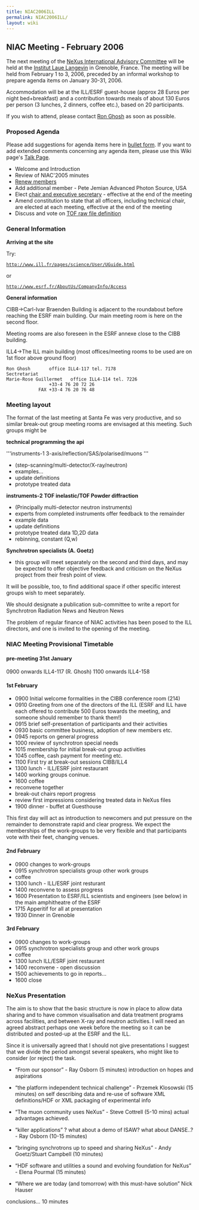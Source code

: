 ```yaml
---
title: NIAC2006ILL
permalink: NIAC2006ILL/
layout: wiki
---
```


NIAC Meeting - February 2006
----------------------------

The next meeting of the [ NeXus International Advisory
Committee](NIAC "wikilink") will be held at the [Institut Laue
Langevin](http://www.ill.fr) in Grenoble, France. The meeting will be
held from February 1 to 3, 2006, preceded by an informal workshop to
prepare agenda items on January 30-31, 2006.

Accommodation will be at the ILL/ESRF guest-house (approx 28 Euros per
night bed+breakfast) and a contribution towards meals of about 130 Euros
per person (3 lunches, 2 dinners, coffee etc.), based on 20
participants.

If you wish to attend, please contact [Ron Ghosh](mailto:ghosh@ill.fr)
as soon as possible.

### Proposed Agenda

Please add suggestions for agenda items here in [ bullet
form](Help:Editing#Lists "wikilink"). If you want to add extended
comments concerning any agenda item, please use this Wiki page's [ Talk
Page](Talk:NIAC_Meetings "wikilink").

-   Welcome and Introduction
-   Review of NIAC'2005 minutes
-   [Renew members](Membership_Dates "wikilink")
-   Add additional member - Pete Jemian Advanced Photon Source, USA
-   Elect [chair and executive
    secretary](Nominees_for_officers "wikilink") - effective at the end
    of the meeting
-   Amend constitution to state that all officers, including technical
    chair, are elected at each meeting, effective at the end of the
    meeting
-   Discuss and vote on [TOF raw file definition](TOFRaw "wikilink")

### General Information

**Arriving at the site**

Try:

[`http://www.ill.fr/pages/science/User/UGuide.html`](http://www.ill.fr/pages/science/User/UGuide.html)

or

[`http://www.esrf.fr/AboutUs/CompanyInfo/Access`](http://www.esrf.fr/AboutUs/CompanyInfo/Access)

**General information**

CIBB-&gt;Carl-Ivar Braenden Building is adjacent to the roundabout
before reaching the ESRF main building. Our main meeting room is here on
the second floor.

Meeting rooms are also foreseen in the ESRF annexe close to the CIBB
building.

ILL4-&gt;The ILL main building (most offices/meeting rooms to be used
are on 1st floor above ground floor)

    Ron Ghosh       office ILL4-117 tel. 7178
    Sectretariat
    Marie-Rose Guillermet   office ILL4-114 tel. 7226
                    +33-4 76 20 72 26
                FAX +33-4 76 20 76 48

### Meeting layout

The format of the last meeting at Santa Fe was very productive, and so
similar break-out group meeting rooms are envisaged at this meeting.
Such groups might be

**technical programming the api**

'''instruments-1 3-axis/reflection/SAS/polarised/muons '''

-   (step-scanning/multi-detector/X-ray/neutron)
-   examples...
-   update definitions
-   prototype treated data

**instruments-2 TOF inelastic/TOF Powder diffraction**

-   (Principally multi-detector neutron instruments)
-   experts from completed instruments offer feedback to the remainder
-   example data
-   update definitions
-   prototype treated data 1D,2D data
-   rebinning, constant (Q,w)

**Synchrotron specialists (A. Goetz)**

-   this group will meet separately on the second and third days, and
    may be expected to offer objective feedback and criticism on the
    NeXus project from their fresh point of view.

It will be possible, too, to find additional space if other specific
interest groups wish to meet separately.

We should designate a publication sub-committee to write a report for
Synchrotron Radiation News and Neutron News

The problem of regular finance of NIAC activities has been posed to the
ILL directors, and one is invited to the opening of the meeting.

### NIAC Meeting Provisional Timetable

#### pre-meeting 31st January

0900 onwards ILL4-117 (R. Ghosh) 1100 onwards ILL4-158

#### 1st February

-   0900 Initial welcome formalities in the CIBB conference room (214)
-   0910 Greeting from one of the directors of the ILL (ESRF and ILL
    have each offered to contribute 500 Euros towards the meeting, and
    someone should remember to thank them!)
-   0915 brief self-presentation of participants and their activities
-   0930 basic committee business, adoption of new members etc.
-   0945 reports on general progress
-   1000 review of synchrotron special needs
-   1015 membership for initial break-out group activities
-   1045 coffee, cash payment for meeting etc.
-   1100 First try at break-out sessions CIBB/ILL4
-   1300 lunch - ILL/ESRF joint restaurant
-   1400 working groups coninue.
-   1600 coffee
-   reconvene together
-   break-out chairs report progress
-   review first impressions considering treated data in NeXus files
-   1900 dinner - buffet at Guesthouse

This first day will act as introduction to newcomers and put pressure on
the remainder to demonstrate rapid and clear progress. We expect the
memberships of the work-groups to be very flexible and that participants
vote with their feet, changing venues.

#### 2nd February

-   0900 changes to work-groups
-   0915 synchrotron specialists group other work groups
-   coffee
-   1300 lunch - ILL/ESRF joint resturant
-   1400 reconvene to assess progress
-   1600 Presentation to ESRF/ILL scientists and engineers (see below)
    in the main amphitheatre of the ESRF
-   1715 Apperitif for all at presentation
-   1930 Dinner in Grenoble

#### 3rd February

-   0900 changes to work-groups
-   0915 synchrotron specialists group and other work groups
-   coffee
-   1300 lunch ILL/ESRF joint restaurant
-   1400 reconvene - open discussion
-   1500 achievements to go in reports...
-   1600 close

### NeXus Presentation

The aim is to show that the basic structure is now in place to allow
data sharing and to have common visualisation and data treatment
programs across facilities, and between X-ray and neutron activities. I
will need an agreed abstract perhaps one week before the meeting so it
can be distributed and posted-up at the ESRF and the ILL.

Since it is universally agreed that I should not give presentations I
suggest that we divide the period amongst several speakers, who might
like to consider (or reject) the task.

-   “From our sponsor” - Ray Osborn (5 minutes) introduction on hopes
    and aspirations

<!-- -->

-   “the platform independent technical challenge” - Przemek Klosowski
    (15 minutes) on self describing data and re-use of software XML
    definitions/HDF or XML packaging of experimental info

<!-- -->

-   “The muon community uses NeXus” - Steve Cottrell (5-10 mins) actual
    advantages achieved.

<!-- -->

-   “killer applications” ? what about a demo of ISAW? what about
    DANSE..? - Ray Osborn (10-15 minutes)

<!-- -->

-   “bringing synchrotrons up to speed and sharing NeXus” - Andy
    Goetz/Stuart Campbell (10 minutes)

<!-- -->

-   “HDF software and utilities a sound and evolving foundation for
    NeXus” - Elena Pourmal (15 minutes)

<!-- -->

-   “Where we are today (and tomorrow) with this must-have solution”
    Nick Hauser

conclusions... 10 minutes
